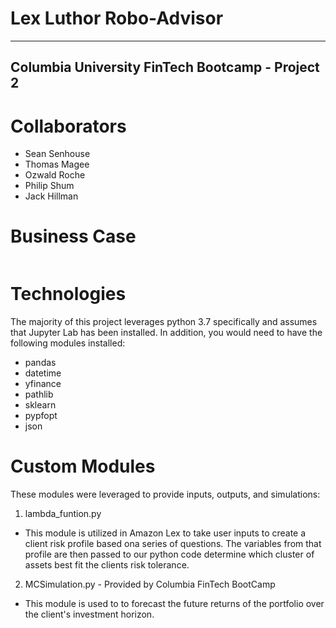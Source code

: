 # Lex Luthor Robo-Advisor
---
**Columbia University FinTech Bootcamp - Project 2**
--

# Collaborators
* Sean Senhouse 
* Thomas Magee 
* Ozwald Roche
* Philip Shum
* Jack Hillman

# Business Case
![]()


# Technologies

The majority of this project leverages python 3.7 specifically and assumes that Jupyter Lab has been installed. In addition, you would need to have the following modules installed:
* pandas
* datetime
* yfinance
* pathlib
* sklearn
* pypfopt
* json

# Custom Modules 
These modules were leveraged to provide inputs, outputs, and simulations:
1. lambda_funtion.py

* This module is utilized in Amazon Lex to take user inputs to create a client risk profile based ona  series of questions. The variables from that profile are then passed to our python code determine which cluster of assets best fit the clients risk tolerance.

2. MCSimulation.py - Provided by Columbia FinTech BootCamp

* This module is used to to forecast the future returns of the portfolio over the client's investment horizon.

